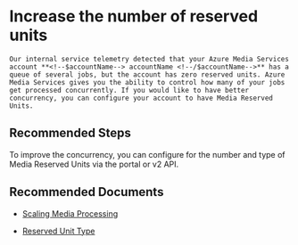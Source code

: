 <properties
	pageTitle="Increase the number of reserved units"
	description="Advise the customers to increase the number of reserved units"
	infoBubbleText="See details on the right"
	service="microsoft.media"
	resource="mediaservices"
	authors="jinshang"
	ms.author="jinshang"
	displayOrder="1"
	articleId="mediaservices-insights-jobs-increasemediareservedunits"
	diagnosticScenario=""
	selfHelpType="diagnostics"
	supportTopicIds=""
	resourceTags=""
	productPesIds="14885"
	cloudEnvironments="public"
/>

# Increase the number of reserved units

<!--issueDescription-->
    Our internal service telemetry detected that your Azure Media Services account **<!--$accountName--> accountName <!--/$accountName-->** has a queue of several jobs, but the account has zero reserved units. Azure Media Services gives you the ability to control how many of your jobs get processed concurrently. If you would like to have better concurrency, you can configure your account to have Media Reserved Units.
<!--/issueDescription-->

## **Recommended Steps**

To improve the concurrency, you can configure for the number and type of Media Reserved Units via the portal or v2 API.

## **Recommended Documents**

* [Scaling Media Processing](https://docs.microsoft.com/azure/media-services/previous/media-services-scale-media-processing-overview)

* [Reserved Unit Type](https://docs.microsoft.com/rest/api/media/operations/encodingreservedunittype)


